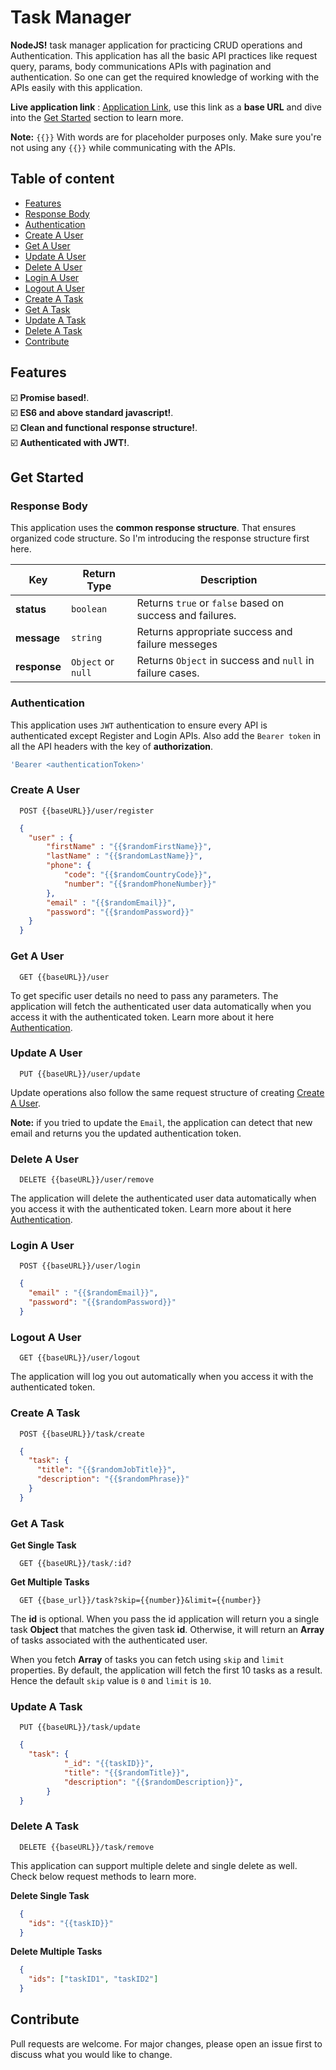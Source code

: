 # Task Manager

**NodeJS!** task manager application for practicing CRUD operations and Authentication. This application has all the basic API practices like request query, params, body communications APIs with pagination and authentication. So one can get the required knowledge of working with the APIs easily with this application.

**Live application link** : [Application Link](https://rameshrrl-task-manager.herokuapp.com), use this link as a **base URL** and dive into the [Get Started](#get-started) section to learn more.

**Note:** `{{}}` With words are for placeholder purposes only. Make sure you're not using any `{{}}` while communicating with the APIs.

## Table of content

- [Features](#features)
- [Response Body](#response-body)
- [Authentication](#authentication)
- [Create A User](#create-a-user)
- [Get A User](#get-a-user)
- [Update A User](#update-a-user)
- [Delete A User](#delete-a-user)
- [Login A User](#login-a-user)
- [Logout A User](#logout-a-user)
- [Create A Task](#create-a-task)
- [Get A Task](#get-a-task)
- [Update A Task](#update-a-task)
- [Delete A Task](#delete-a-task)
- [Contribute](#contribute)

## Features

☑️ **Promise based!**.<br />
☑️ **ES6 and above standard javascript!**.<br />
☑️ **Clean and functional response structure!**.<br />
☑️ **Authenticated with JWT!**.<br />

## Get Started

### Response Body

This application uses the **common response structure**. That ensures organized code structure. So I'm introducing the response structure first here.

| Key            | Return Type        | Description                                             |
| -------------- |--------------------|---------------------------------------------------------|
| **status**     | `boolean`          | Returns `true` or `false` based on success and failures.|
| **message**    | `string`           | Returns appropriate success and failure messeges        |
| **response**   | `Object` or `null` | Returns `Object` in success and `null` in failure cases.|

### Authentication

This application uses `JWT` authentication to ensure every API is authenticated except Register and Login APIs. Also add the `Bearer token` in all the API headers with the key of **authorization**.

```javascript
'Bearer <authenticationToken>'
```

### Create A User

```shell
  POST {{baseURL}}/user/register
```

```json
  {
    "user" : {
        "firstName" : "{{$randomFirstName}}",
        "lastName" : "{{$randomLastName}}",
        "phone": {
            "code": "{{$randomCountryCode}}",
            "number": "{{$randomPhoneNumber}}"
        },
        "email" : "{{$randomEmail}}",
        "password": "{{$randomPassword}}"
    }
  }
```

### Get A User

```shell
  GET {{baseURL}}/user
```

To get specific user details no need to pass any parameters. The application will fetch the authenticated user data automatically when you access it with the authenticated token. Learn more about it here [Authentication](#authentication).


### Update A User

```shell
  PUT {{baseURL}}/user/update
```

Update operations also follow the same request structure of creating [Create A User](#create-a-user).

**Note:** if you tried to update the `Email`, the application can detect that new email and returns you the updated authentication token.

### Delete A User

```shell
  DELETE {{baseURL}}/user/remove
```

The application will delete the authenticated user data automatically when you access it with the authenticated token. Learn more about it here [Authentication](#authentication).

### Login A User

```shell
  POST {{baseURL}}/user/login
```

```json
  {
    "email" : "{{$randomEmail}}",
    "password": "{{$randomPassword}}"
  }
```

### Logout A User

```shell
  GET {{baseURL}}/user/logout
```

The application will log you out automatically when you access it with the authenticated token.

### Create A Task

```shell
  POST {{baseURL}}/task/create
```

```json
  {
    "task": {
      "title": "{{$randomJobTitle}}",
      "description": "{{$randomPhrase}}"
    }
  }
```

### Get A Task


**Get Single Task**

```shell
  GET {{baseURL}}/task/:id?
```

**Get Multiple Tasks**

```shell
  GET {{base_url}}/task?skip={{number}}&limit={{number}}
```

The **id** is optional. When you pass the id application will return you a single task **Object** that matches the given task **id**. Otherwise, it will return an **Array** of tasks associated with the authenticated user.

When you fetch **Array** of tasks you can fetch using `skip` and `limit` properties. By default, the application will fetch the first 10 tasks as a result. Hence the default `skip` value is `0` and `limit` is `10`.

### Update A Task

```shell
  PUT {{baseURL}}/task/update
```

```json
  {
    "task": {
            "_id": "{{taskID}}",
            "title": "{{$randomTitle}}",
            "description": "{{$randomDescription}}",
        }
  }
```

### Delete A Task

```shell
  DELETE {{baseURL}}/task/remove
```

This application can support multiple delete and single delete as well. Check below request methods to learn more.

**Delete Single Task**

```json
  {
    "ids": "{{taskID}}"
  }
```

**Delete Multiple Tasks**

```json
  {
    "ids": ["taskID1", "taskID2"]
  }
```

## Contribute

Pull requests are welcome. For major changes, please open an issue first to discuss what you would like to change.